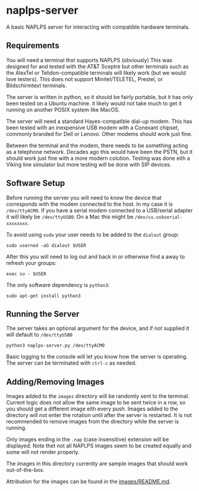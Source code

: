 # naplps-server
A basic NAPLPS server for interacting with compatible hardware terminals.

## Requirements

You will need a terminal thst supports NAPLPS (obviously) This was designed for and tested with the AT&T Sceptre but other terminals such as the AlexTel or Telidon-compatible terminals will likely work (but we would love testers). This does not support Minitel/TELETEL, Prestel, or Bildschirmtext terminals.

The server is written in python, so it should be fairly portable, but it has only been tested on a Ubuntu machine. it likely would not take much to get it running on another POSIX system like MacOS.

The server will need a standard Hayes-compatible dial-up modem. This has been tested with an inexpensive USB modem with a Conexant chipset, commonly branded for Dell or Lenovo. Other modems should work just fine.

Between the terminal and the modem, there needs to be something acting as a telephone network. Decades ago this would have been the PSTN, but it should work just fine with a more modern colution. Testing was done eith a Viking line simulator but more testing will be done with SIP devices.

## Software Setup

Before running the server you will need to know the device that corresponds with the modem connected to the host. In my case it is `/dev/ttyACM0`. If you have a serial modem connected to a USB/serial adapter it will likely be `/dev/ttyUSB0`. On a Mac this might be `/dev/cu.usbserial-xxxxxxxx`.

To avoid using `sudo` your user needs to be added to the `dialout` group:

```
sudo usernod -aG dialout $USER
```

After this you will need to log out and back in or otherwise find a away to refresh your groups:

```
exec su - $USER
```

The only software dependency is `python3`:

```
sudo apt-get install python3
```

## Running the Server

The server takes an optional argument for the device, and if not supplied it will default to `/dev/ttyUSB0`

```
python3 naplps-server.py /dev/ttyACM0
```

Basic logging to the console will let you know how the server is operating. The server can be terminated with `ctrl-c` as needed.

## Adding/Removing Images

Images added to the `images` directory will be randomly sent to the terminal. Current logic does not allow the same image to be sent twice in a row, so you should get a different image eith every push. Images added to the directory will not enter the rotation until after the server is restarted. It is not recommended to remove images from the directory while the server is running.

Only images ending in the `.nap` (case insensitive) extension will be displayed. Note thet not all NAPLPS images seem to be created equally and some will not render properly.

The images in this directory currently are sample images that should work out-of-the-box.

Attribution for the images can be found in the [images/README.md](images/README.md).
